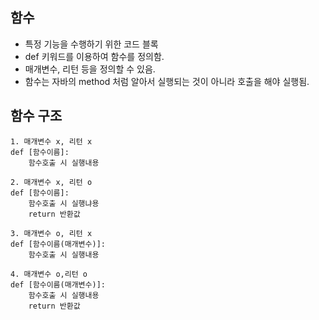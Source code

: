 ## 함수
- 특정 기능을 수행하기 위한 코드 블록
- def 키워드를 이용하여 함수를 정의함.
- 매개변수, 리턴 등을 정의할 수 있음.
- 함수는 자바의 method 처럼 알아서 실행되는 것이 아니라 호출을 해야 실행됨.

## 함수 구조
```
1. 매개변수 x, 리턴 x
def [함수이름]:
    함수호출 시 실행내용

2. 매개변수 x, 리턴 o
def [함수이름]:
    함수호출 시 실행냐용
    return 반환값

3. 매개변수 o, 리턴 x
def [함수이름(매개변수)]:
    함수호출 시 실행내용

4. 매개변수 o,리턴 o
def [함수이름(매개변수)]:
    함수호출 시 실행내용
    return 반환값
```